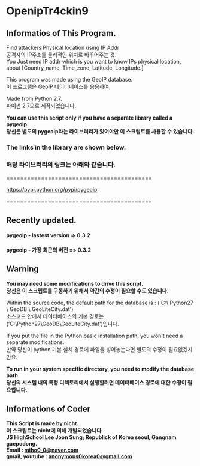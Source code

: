 # OpenipTr4ckin9    

## Informatios of This Program.  
Find attackers Physical location using IP Addr  
공격자의 IP주소를 물리적인 위치로 바꾸어주는 것.  
You Just need IP addr which is you want to know IPs physical location, about [Country_name, Time_zone, Latitude, Longitude.]  

This program was made using the GeoIP database.  
이 프로그램은 GeoIP 데이터베이스를 응용하여,    

Made from Python 2.7.  
파이썬 2.7으로 제작되었습니다.    

**You can use this script only if you have a separate library called a pygeoip.  
당신은 별도의 pygeoip라는 라이브러리가 있어야만 이 스크립트를 사용할 수 있습니다.**      

### The links in the library are shown below.  
### 해당 라이브러리의 링크는 아래와 같습니다.  
==========================================  

https://pypi.python.org/pypi/pygeoip    

==========================================    

## Recently updated.
#### pygeoip - lastest version => 0.3.2
#### pygeoip - 가장 최근의 버전 => 0.3.2    

## Warning    
**You may need some modifications to drive this script.**  
**당신은 이 스크립트를 구동하기 위해서 약간의 수정이 필요할 수도 있습니다.**  

Within the source code, the default path for the database is : ('C:\ Python27 \ GeoDB \ GeoLiteCity.dat')  
소스코드 안에서 데이터베이스의 기본 경로는 ('C:\Python27\GeoDB\GeoLiteCity.dat')입니다.    

If you put the file in the Python basic installation path, you won't need a separate modifications.  
만약 당신이 python 기본 설치 경로에 파일을 넣어놓는다면 별도의 수정이 필요없겠지만요.    

**To run in your system specific directory, you need to modify the database path.**  
**당신의 시스템 내의 특정 디렉토리에서 실행할려면 데이터베이스 경로에 대한 수정이 필요합니다.**    

## Informations of Coder

**This Script is made by nicht.  
이 스크립트는 nicht에 의해 개발되었습니다.  
JS HighSchool Lee Joon Sung; Republick of Korea seoul, Gangnam gaepodong.  
Email : miho0_0@naver.com  
gmail, youtube : anonymous0korea0@gmail.com**  

